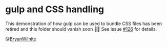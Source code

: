 # gulp and CSS handling

This demonstration of how gulp can be used to bundle CSS files has been retired and this folder should vanish soon 🚜🔥 See issue [#126](https://github.com/BryanWilhite/nodejs/issues/126) for details.

@[BryanWilhite](https://twitter.com/BryanWilhite)
